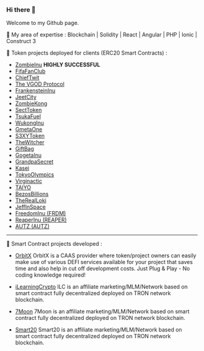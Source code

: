 ### Hi there 👋
Welcome to my Github page. 

🔭 My area of expertise : 
Blockchain | Solidity | React | Angular | PHP | Ionic | Construct 3

🌱 Token projects deployed for clients (ERC20 Smart Contracts) :

- [ZombieInu](https://coinmarketcap.com/currencies/zombie-inu/) **HIGHLY SUCCESSFUL**
- [FifaFanClub](https://etherscan.io/token/0x453833ec4248142b036907cc83da75125f19367c#code)
- [ChiefTwit]()
- [The VGOD Protocol]()
- [FrankensteinInu]()
- [JeetCity]()
- [ZombieKong](https://etherscan.io/token/0xd120b2dc63d4e8baaa9441d10a4820d09364d71f#code)
- [SectToken]()
- [TsukaFuel](https://etherscan.io/token/0xa30e3ce725cefcbb0ddf744ba7fdd30cba6750f0#code)
- [WukongInu](https://coinmarketcap.com/currencies/monkey-king/)
- [GmetaOne]()
- [S3XYToken]()
- [TheWitcher]()
- [GiftBag](https://coinmarketcap.com/currencies/giftbag/)
- [GogetaInu](https://coinmarketcap.com/currencies/gogeta-inu/)
- [GrandpaSecret](https://bscscan.com/token/0xe4ef9c8df5b846f306a06f3a5d315d928ee34e3a#code)
- [Kasei](https://etherscan.io/token/0xf09d6ccf2622b2b1817dc9231e544ce638ebd1cf#code)
- [TokyoOlympics](https://etherscan.io/token/0x82161f1bca384a09d91ee34dd58d3ff02f739d01#code)
- [Virginactic](https://etherscan.io/token/0x7c7663bfa7123ded0f2b646f4aa6b78b0eac9436#code)
- [TAIYO](https://etherscan.io/token/0x13db9034c9ca6cb739887288fce790544a476f8c#code)
- [BezosBillions]()
- [TheRealLoki]()
- [JeffInSpace](https://etherscan.io/token/0xa10a210c27c86f8c63825096e34f671fd61041b1#code)
- [FreedomInu (FRDM)](https://etherscan.io/token/0x1238dda2319812c8b405e84d7eff5dfb81783008#code)
- [ReaperInu (REAPER)](https://etherscan.io/token/0xe920c4b657b94fa7b0e0796f02c6f9f5c193af1a#code)
- [AUTZ (AUTZ)](https://coinmarketcap.com/currencies/autz-token)

---

🌱 Smart Contract projects developed :
- [OrbitX](https://orbitx.io) 
OrbitX is a CAAS provider where token/project owners can easily make use of various DEFI services available for your project that saves time and also help in cut off development costs. Just Plug & Play - No coding knowledge required!

- [iLearningCrypto](https://www.ilearningcrypto.io/)
ILC is an affiliate marketing/MLM/Network based on smart contract fully decentralized deployed on TRON network blockchain.

- [7Moon](https://tronscan.org/#/contract/TGcsr8d8L2QC9Kpuindu1x9b8XSyef4p9x/code)
7Moon is an affiliate marketing/MLM/Network based on smart contract fully decentralized deployed on TRON network blockchain.

- [Smart20](https://tronscan.org/#/contract/TLzCxwY6geARqrd3Y6qBMPxzafLHk2xHYC/code)
Smart20 is an affiliate marketing/MLM/Network based on smart contract fully decentralized deployed on TRON network blockchain.
